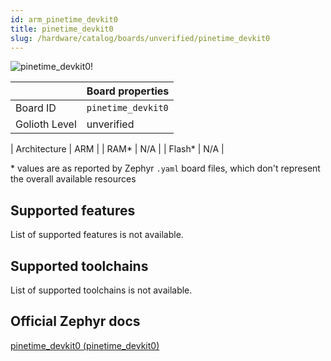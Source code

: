 ```yaml
---
id: arm_pinetime_devkit0
title: pinetime_devkit0
slug: /hardware/catalog/boards/unverified/pinetime_devkit0
---
```


[//]: # (This is an auto-generated file, do not edit! Changes to it will be lost upon re-generation)

![pinetime_devkit0!](/img/boards/arm/pinetime_devkit0.jpg "pinetime_devkit0")

|                | Board properties     |
| -------------  | -------------------- |
| Board ID       | `pinetime_devkit0` |
| Golioth Level  | unverified       |

| Architecture   | ARM |
| RAM*           | N/A |
| Flash*         | N/A |

\* values are as reported by Zephyr `.yaml` board files, which don't represent the overall available resources



## Supported features

List of supported features is not available.

## Supported toolchains

List of supported toolchains is not available.

## Official Zephyr docs

[pinetime_devkit0 (pinetime_devkit0)](https://docs.zephyrproject.org/latest/boards/arm/pinetime_devkit0/doc/index.html)

